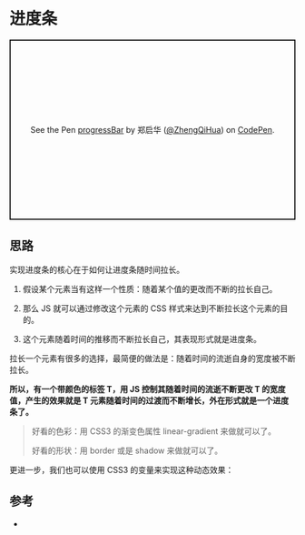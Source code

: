# 进度条

<p class="codepen" data-height="317" data-theme-id="0" data-default-tab="result" data-user="ZhengQiHua" data-slug-hash="WqrWVJ" style="height: 317px; box-sizing: border-box; display: flex; align-items: center; justify-content: center; border: 2px solid; margin: 1em 0; padding: 1em;" data-pen-title="progressBar">
  <span>See the Pen <a href="https://codepen.io/ZhengQiHua/pen/WqrWVJ/">
  progressBar</a> by 郑启华 (<a href="https://codepen.io/ZhengQiHua">@ZhengQiHua</a>)
  on <a href="https://codepen.io">CodePen</a>.</span>
</p>
<script async src="https://static.codepen.io/assets/embed/ei.js"></script>

## 思路

实现进度条的核心在于如何让进度条随时间拉长。

1. 假设某个元素当有这样一个性质：随着某个值的更改而不断的拉长自己。

2. 那么 JS 就可以通过修改这个元素的 CSS 样式来达到不断拉长这个元素的目的。

3. 这个元素随着时间的推移而不断拉长自己，其表现形式就是进度条。

拉长一个元素有很多的选择，最简便的做法是：随着时间的流逝自身的宽度被不断拉长。

**所以，有一个带颜色的标签 T，用 JS 控制其随着时间的流逝不断更改 T 的宽度值，产生的效果就是 T 元素随着时间的过渡而不断增长，外在形式就是一个进度条了。**

> 好看的色彩：用 CSS3 的渐变色属性 linear-gradient 来做就可以了。
>
> 好看的形状：用 border 或是 shadow 来做就可以了。


更进一步，我们也可以使用 CSS3 的变量来实现这种动态效果：


## 参考
* 